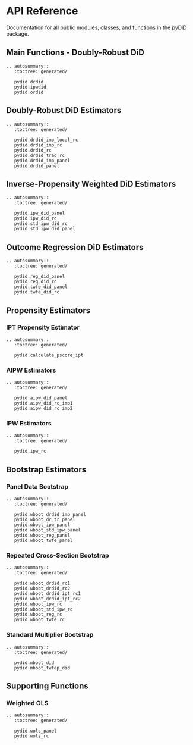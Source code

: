 # API Reference

Documentation for all public modules, classes, and functions in the pyDiD package.

## Main Functions - Doubly-Robust DiD

```{eval-rst}
.. autosummary::
   :toctree: generated/

   pydid.drdid
   pydid.ipwdid
   pydid.ordid
```

## Doubly-Robust DiD Estimators

```{eval-rst}
.. autosummary::
   :toctree: generated/

   pydid.drdid_imp_local_rc
   pydid.drdid_imp_rc
   pydid.drdid_rc
   pydid.drdid_trad_rc
   pydid.drdid_imp_panel
   pydid.drdid_panel
```

## Inverse-Propensity Weighted DiD Estimators

```{eval-rst}
.. autosummary::
   :toctree: generated/

   pydid.ipw_did_panel
   pydid.ipw_did_rc
   pydid.std_ipw_did_rc
   pydid.std_ipw_did_panel
```

## Outcome Regression DiD Estimators

```{eval-rst}
.. autosummary::
   :toctree: generated/

   pydid.reg_did_panel
   pydid.reg_did_rc
   pydid.twfe_did_panel
   pydid.twfe_did_rc
```

## Propensity Estimators

### IPT Propensity Estimator

```{eval-rst}
.. autosummary::
   :toctree: generated/

   pydid.calculate_pscore_ipt
```

### AIPW Estimators

```{eval-rst}
.. autosummary::
   :toctree: generated/

   pydid.aipw_did_panel
   pydid.aipw_did_rc_imp1
   pydid.aipw_did_rc_imp2
```

### IPW Estimators

```{eval-rst}
.. autosummary::
   :toctree: generated/

   pydid.ipw_rc
```

## Bootstrap Estimators

### Panel Data Bootstrap

```{eval-rst}
.. autosummary::
   :toctree: generated/

   pydid.wboot_drdid_imp_panel
   pydid.wboot_dr_tr_panel
   pydid.wboot_ipw_panel
   pydid.wboot_std_ipw_panel
   pydid.wboot_reg_panel
   pydid.wboot_twfe_panel
```

### Repeated Cross-Section Bootstrap

```{eval-rst}
.. autosummary::
   :toctree: generated/

   pydid.wboot_drdid_rc1
   pydid.wboot_drdid_rc2
   pydid.wboot_drdid_ipt_rc1
   pydid.wboot_drdid_ipt_rc2
   pydid.wboot_ipw_rc
   pydid.wboot_std_ipw_rc
   pydid.wboot_reg_rc
   pydid.wboot_twfe_rc
```

### Standard Multiplier Bootstrap

```{eval-rst}
.. autosummary::
   :toctree: generated/

   pydid.mboot_did
   pydid.mboot_twfep_did
```

## Supporting Functions

### Weighted OLS

```{eval-rst}
.. autosummary::
   :toctree: generated/

   pydid.wols_panel
   pydid.wols_rc
```
